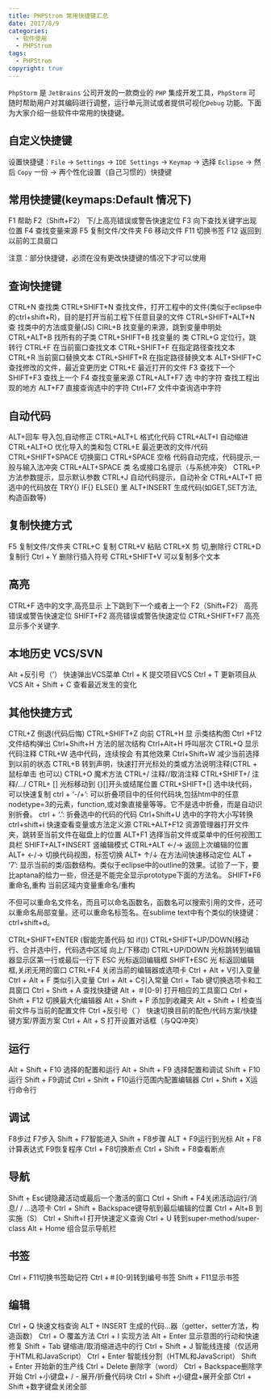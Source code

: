 ```yaml
---
title: PHPStrom 常用快捷键汇总
date: 2017/8/9
categories:
  - 软件使用
  - PHPStrom
tags:
  - PHPStrom
copyright: true
---
```


`PhpStorm` 是 `JetBrains` 公司开发的一款商业的 `PHP` 集成开发工具，`PhpStorm` 可随时帮助用户对其编码进行调整，运行单元测试或者提供可视化`Debug` 功能。下面为大家介绍一些软件中常用的快捷键。

## 自定义快捷键

设置快捷键：`File` -> `Settings` -> `IDE Settings` -> `Keymap` -> 选择 `Eclipse` -> 然后 `Copy` 一份 -> 再个性化设置（自己习惯的）快捷键

## 常用快捷键(keymaps:Default 情况下)

F1 帮助
F2（Shift+F2） 下/上高亮错误或警告快速定位
F3 向下查找关键字出现位置
F4 查找变量来源
F5 复制文件/文件夹
F6 移动文件
F11 切换书签
F12 返回到以前的工具窗口

注意：部分快捷键，必须在没有更改快捷键的情况下才可以使用

## 查询快捷键

CTRL+N 查找类
CTRL+SHIFT+N 查找文件，打开工程中的文件(类似于eclipse中的ctrl+shift+R)，目的是打开当前工程下任意目录的文件
CTRL+SHIFT+ALT+N 查 找类中的方法或变量(JS)
CIRL+B 找变量的来源，跳到变量申明处
CTRL+ALT+B 找所有的子类
CTRL+SHIFT+B 找变量的 类
CTRL+G 定位行，跳转行
CTRL+F 在当前窗口查找文本
CTRL+SHIFT+F 在指定路径查找文本
CTRL+R 当前窗口替换文本
CTRL+SHIFT+R 在指定路径替换文本
ALT+SHIFT+C 查找修改的文件，最近变更历史
CTRL+E 最近打开的文件
F3 查找下一个
SHIFT+F3 查找上一个
F4 查找变量来源
CTRL+ALT+F7 选 中的字符 查找工程出现的地方
ALT+F7 直接查询选中的字符
Ctrl+F7 文件中查询选中字符

## 自动代码

ALT+回车 导入包,自动修正
CTRL+ALT+L 格式化代码
CTRL+ALT+I 自动缩进
CTRL+ALT+O 优化导入的类和包
CTRL+E 最近更改的文件/代码
CTRL+SHIFT+SPACE 切换窗口
CTRL+SPACE 空格 代码自动完成，代码提示,一般与输入法冲突
CTRL+ALT+SPACE 类 名或接口名提示（与系统冲突）
CTRL+P 方法参数提示，显示默认参数
CTRL+J 自动代码提示，自动补全
CTRL+ALT+T 把选中的代码放在 TRY{} IF{} ELSE{} 里
ALT+INSERT 生成代码(如GET,SET方法,构造函数等)

## 复制快捷方式

F5 复制文件/文件夹
CTRL+C 复制
CTRL+V 粘贴
CTRL+X 剪 切,删除行
CTRL+D 复制行
Ctrl + Y 删除行插入符号
CTRL+SHIFT+V 可以复制多个文本

## 高亮

CTRL+F 选中的文字,高亮显示 上下跳到下一个或者上一个
F2（Shift+F2） 高亮错误或警告快速定位
SHIFT+F2 高亮错误或警告快速定位
CTRL+SHIFT+F7 高亮显示多个关键字.

## 本地历史 VCS/SVN

Alt +反引号（’） 快速弹出VCS菜单
Ctrl + K 提交项目VCS
Ctrl + T 更新项目从VCS
Alt + Shift + C 查看最近发生的变化

## 其他快捷方式

CTRL+Z 倒退(代码后悔)
CTRL+SHIFT+Z 向前
CTRL+H 显 示类结构图
Ctrl +F12 文件结构弹出
Ctrl+Shift+H 方法的层次结构
Ctrl+Alt+H 呼叫层次
CTRL+Q 显示代码注释
CTRL+W 选中代码，连续按会 有其他效果
Ctrl+Shift+W 减少当前选择到以前的状态
CTRL+B 转到声明，快速打开光标处的类或方法说明注释(CTRL + 鼠标单击 也可以)
CTRL+O 魔术方法
CTRL+/ 注释//取消注释
CTRL+SHIFT+/ 注释/…/
CTRL+ [] 光标移动到 {}[]开头或结尾位置
CTRL+SHIFT+[] 选中块代码，可以快速复制
ctrl + ‘-/+’: 可以折叠项目中的任何代码块,包括htm中的任意nodetype=3的元素，function,或对象直接量等等。它不是选中折叠，而是自动识别折叠。
ctrl + ‘.’: 折叠选中的代码的代码
Ctrl+Shift+U 选中的字符大小写转换
ctrl+shift+i 快速查看变量或方法定义源
CTRL+ALT+F12 资源管理器打开文件夹，跳转至当前文件在磁盘上的位置
ALT+F1 选择当前文件或菜单中的任何视图工具栏
SHIFT+ALT+INSERT 竖编辑模式
CTRL+ALT ←/→ 返回上次编辑的位置
ALT+ ←/→ 切换代码视图，标签切换
ALT+ ↑/↓ 在方法间快速移动定位
ALT + ‘7’: 显示当前的类/函数结构。类似于eclipse中的outline的效果。试验了一下，要比aptana的给力一些，但还是不能完全显示prototype下面的方法名。
SHIFT+F6 重命名,重构 当前区域内变量重命名/重构

不但可以重命名文件名，而且可以命名函数名，函数名可以搜索引用的文件，还可以重命名局部变量。还可以重命名标签名。在sublime text中有个类似的快捷键：ctrl+shift+d。

CTRL+SHIFT+ENTER (智能完善代码 如 if())
CTRL+SHIFT+UP/DOWN(移动行、合并选中行，代码选中区域 向上/下移动)
CTRL+UP/DOWN 光标跳转到编辑器显示区第一行或最后一行下
ESC 光标返回编辑框
SHIFT+ESC 光 标返回编辑框,关闭无用的窗口
CTRL+F4 关闭当前的编辑器或选项卡
Ctrl + Alt + V引入变量
Ctrl + Alt + F 类似引入变量
Ctrl + Alt + C引入常量
Ctrl + Tab 键切换选项卡和工具窗口
Ctrl + Shift + A 查找快捷键
Alt + ＃[0-9] 打开相应的工具窗口
Ctrl + Shift + F12 切换最大化编辑器
Alt + Shift + F 添加到收藏夹
Alt + Shift + I 检查当前文件与当前的配置文件
Ctrl +反引号（`） 快速切换目前的配色/代码方案/快捷键方案/界面方案
Ctrl + Alt + S 打开设置对话框（与QQ冲突）

## 运行

Alt + Shift + F10 选择的配置和运行
Alt + Shift + F9 选择配置和调试
Shift + F10 运行
Shift + F9调试
Ctrl + Shift + F10运行范围内配置编辑器
Ctrl + Shift + X运行命令行

## 调试

F8步过
F7步入
Shift + F7智能进入
Shift + F8步骤
ALT + F9运行到光标
Alt + F8计算表达式
F9恢复程序
Ctrl + F8切换断点
Ctrl + Shift + F8查看断点

## 导航

Shift + Esc键隐藏活动或最后一个激活的窗口
Ctrl + Shift + F4关闭活动运行/消息/ / …选项卡
Ctrl + Shift + Backspace键导航到最后编辑的位置
Ctrl + Alt+B 到实施（S）
Ctrl + Shift+I 打开快速定义查询
Ctrl + U 转到super-method/super-class
Alt + Home 组合显示导航栏

## 书签

Ctrl + F11切换书签助记符
Ctrl +＃[0-9]转到编号书签
Shift + F11显示书签

## 编辑

Ctrl + Q 快速文档查询
ALT + INSERT 生成的代码…器（getter，setter方法，构造函数）
Ctrl + O 覆盖方法
Ctrl + I 实现方法
Alt + Enter 显示意图的行动和快速修复
Shift + Tab 键缩进/取消缩进选中的行
Ctrl + Shift + J 智能线连接（仅适用于HTML和JavaScript）
Ctrl + Enter 智能线分割（HTML和JavaScript）
Shift + Enter 开始新的生产线
Ctrl + Delete 删除字（word）
Ctrl + Backspace删除字开始
Ctrl +小键盘+ / - 展开/折叠代码块
Ctrl + Shift +小键盘+展开全部
Ctrl + Shift +数字键盘关闭全部